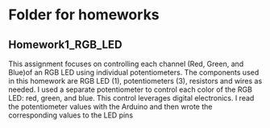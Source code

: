 # Folder for homeworks

## Homework1_RGB_LED
This assignment focuses on controlling each channel (Red, Green, and Blue)of  an  RGB  LED  using  individual  potentiometers. 
The components used in this homework are RGB LED (1), potentiometers (3), resistors and wires as needed.
I used a separate potentiometer to control each color of the RGB LED: red, green, and blue. This control leverages digital electronics. I read the potentiometer values with the Arduino and then wrote the corresponding values to the LED pins
